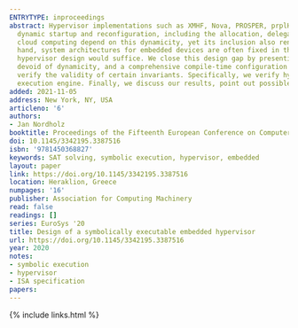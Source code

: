 ```yaml
---
ENTRYTYPE: inproceedings
abstract: Hypervisor implementations such as XMHF, Nova, PROSPER, prplHypervisor, the various L4 descendants, as well as KVM and Xen offer mechanisms for
  dynamic startup and reconfiguration, including the allocation, delegation and destruction of objects and resources at runtime. Some use cases such as
  cloud computing depend on this dynamicity, yet its inclusion also renders the state space intractable to simulation-based verification tools. On the other
  hand, system architectures for embedded devices are often fixed in the number and properties of isolated tasks, therefore a much simpler, less dynamic
  hypervisor design would suffice. We close this design gap by presenting Phidias, a new hypervisor consisting of a minimal runtime codebase that is almost
  devoid of dynamicity, and a comprehensive compile-time configuration framework. We then leverage this lack of dynamic components to non-interactively
  verify the validity of certain invariants. Specifically, we verify hypervisor integrity by subjecting the compiled hypervisor binary to our own symbolic
  execution engine. Finally, we discuss our results, point out possible improvements, and hint at unexplored characteristics of a static hypervisor design.
added: 2021-11-05
address: New York, NY, USA
articleno: '6'
authors:
- Jan Nordholz
booktitle: Proceedings of the Fifteenth European Conference on Computer Systems
doi: 10.1145/3342195.3387516
isbn: '9781450368827'
keywords: SAT solving, symbolic execution, hypervisor, embedded
layout: paper
link: https://doi.org/10.1145/3342195.3387516
location: Heraklion, Greece
numpages: '16'
publisher: Association for Computing Machinery
read: false
readings: []
series: EuroSys '20
title: Design of a symbolically executable embedded hypervisor
url: https://doi.org/10.1145/3342195.3387516
year: 2020
notes:
- symbolic execution
- hypervisor
- ISA specification
papers:
---
```

{% include links.html %}
